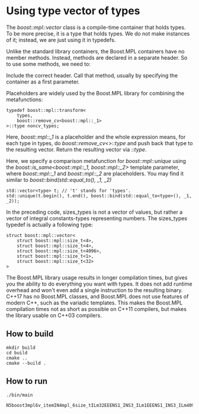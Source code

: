 # Using type vector of types

The *boost::mpl::vector* class is a compile-time container that holds types. To be more precise, it is a type that holds types. We do not make instances of it; instead, we are just using it in typedefs.

Unlike the standard library containers, the Boost.MPL containers have no member methods. Instead, methods are declared in a separate header. So to use some methods, we need to:

Include the correct header.
Call that method, usually by specifying the container as a first parameter.

Placeholders are widely used by the Boost.MPL library for combining the metafunctions:
```
typedef boost::mpl::transform<
    types,
    boost::remove_cv<boost::mpl::_1>
>::type noncv_types;
```

Here, *boost::mpl::_1* is a placeholder and the whole expression means, for each type in types, do *boost::remove_cv<>::type* and push back that type to the resulting vector. Return the resulting vector via *::type*.

Here, we specify a comparison metafunction for *boost::mpl::unique* using the *boost::is_same<boost::mpl::_1, boost::mpl::_2>* template parameter, where *boost::mpl::_1* and *boost::mpl::_2* are placeholders. You may find it similar to *boost::bind(std::equal_to(), _1, _2)*

```
std::vector<type> t; // 't' stands for 'types'. 
std::unique(t.begin(), t.end(), boost::bind(std::equal_to<type>(), _1, _2)); 
```

In the preceding code, sizes_types is not a vector of values, but rather a vector of integral constants-types representing numbers. The sizes_types typedef is actually a following type:

```
struct boost::mpl::vector<
    struct boost::mpl::size_t<4>,
    struct boost::mpl::size_t<4>,
    struct boost::mpl::size_t<4096>,
    struct boost::mpl::size_t<1>,
    struct boost::mpl::size_t<32> 
>
```

The Boost.MPL library usage results in longer compilation times, but gives you the ability to do everything you want with types. It does not add runtime overhead and won't even add a single instruction to the resulting binary. C++17 has no Boost.MPL classes, and Boost.MPL does not use features of modern C++, such as the variadic templates. This makes the Boost.MPL compilation times not as short as possible on C++11 compilers, but makes the library usable on C++03 compilers.

## How to build
```
mkdir build
cd build
cmake ..
cmake --build .
```

## How to run
```
./bin/main

N5boost3mpl6v_itemIN4mpl_6size_tILm32EEENS1_INS3_ILm1EEENS1_INS3_ILm4096EEENS1_INS3_ILm8EEENS1_INS3_ILm4EEENS0_7vector0INS2_2naEEELi0EEELi0EEELi0EEELi0EEELi0EEE

```